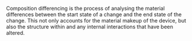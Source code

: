 Composition differencing is the process of analysing the material differences between the start state of a change and the end state of the change. This not only accounts for the material makeup of the device, but also the structure within and any internal interactions that have been altered.
